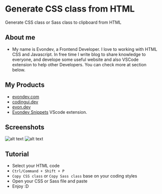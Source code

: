 # Generate CSS class from HTML

Generate CSS class or Sass class to clipboard from HTML

## About me

- My name is Evondev, a Frontend Developer. I love to working with HTML CSS and Javascript. In free time I write blog to share knowledge to everyone, and develope some useful website and also VSCode extension to help other Developers. You can check more at section below.

## My Products

- [evondev.com](https://evondev.com)
- [codingui.dev](https://codingui.dev)
- [evon.dev](https://evon.dev)
- [Evondev Snippets](https://marketplace.visualstudio.com/items?itemName=evondev.evondev-snippets&ssr=false) VScode extension.

## Screenshots

![alt text](./screenshots/css1.png "Selection HTML")
![alt text](./screenshots/css2.png "Typing command")

## Tutorial

- Select your HTML code
- `Ctrl/Command + Shift + P`
- `Copy CSS class` or `Copy Sass class` base on your coding styles
- Open your CSS or Sass file and paste
- Enjoy :D
